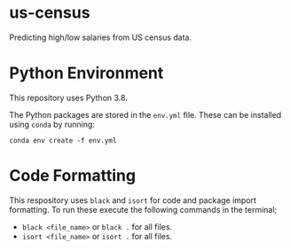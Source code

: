 # us-census

Predicting high/low salaries from US census data.

# Python Environment

This repository uses Python 3.8.

The Python packages are stored in the `env.yml` file. These can be installed using `conda` by running:

```shell
conda env create -f env.yml
```

# Code Formatting

This respository uses `black` and `isort` for code and package import formatting.
To run these execute the following commands in the terminal;

- `black <file_name>` or `black .` for all files.
- `isort <file_name>` or `isort .` for all files.
